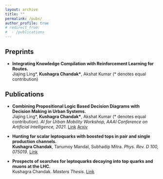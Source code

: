 ```yaml
---
layout: archive
title: ""
permalink: /pubs/
author_profile: true
# redirect_from:
#  - /publications
---
```

## Preprints
* **Integrating Knowledge Compilation with Reinforcement Learning for Routes.** </br>
Jiajing Ling\*, **Kushagra Chandak\***, Akshat Kumar (\* denotes equal contribution)

## Publications

* **Combining Propositional Logic Based Decision Diagrams with Decision Making in Urban Systems.** <br/>
Jiajing Ling\*, **Kushagra Chandak\***, Akshat Kumar (\* denotes equal contribution). *AI for Urban Mobility Workshop, AAAI Conference on Artificial Intelligence, 2021*. [Link](http://aium2021.felk.cvut.cz/) [Arxiv](https://arxiv.org/abs/2011.04405)

* **Hunting for scalar leptoquarks with boosted tops in pair and single production channels.** <br/>
**Kushagra Chandak**, Tanumoy Mandal, Subhadip Mitra. *Phys. Rev. D 100, 075019*. [Link](https://journals.aps.org/prd/abstract/10.1103/PhysRevD.100.075019)

* **Prospects of searches for leptoquarks decaying into top quarks and muons at the LHC.** <br/>
Kushagra Chandak. *Masters Thesis*. [Link](http://web2py.iiit.ac.in/research_centres/publications/view_publication/mastersthesis/809)

